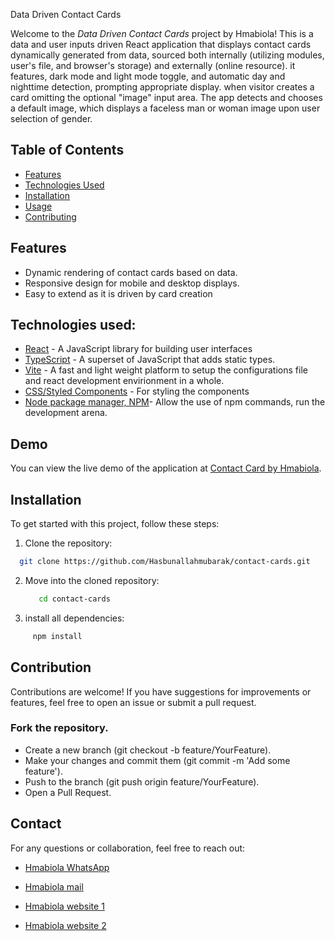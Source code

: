 Data Driven Contact Cards

Welcome to the *Data Driven Contact Cards* project by Hmabiola! This is a data and user inputs driven React application that displays contact cards dynamically generated from data, sourced both internally (utilizing modules, user's  file, and browser's storage) and externally (online resource). it features, dark mode and light mode toggle, and automatic day and nighttime detection, prompting appropriate display. when visitor creates a card omitting the optional "image" input area. The app detects and chooses a default image, which displays a faceless man or woman image upon user selection of gender. 
## Table of Contents

- [Features](#features)
- [Technologies Used](#technologies-used)
- [Installation](#installation)
- [Usage](#usage)
- [Contributing](#contributing)

## Features

- Dynamic rendering of contact cards based on data.
- Responsive design for mobile and desktop displays.
- Easy to extend as it is driven by card creation
 
## Technologies used: 

- [React](https://reactjs.org/) - A JavaScript library for building user interfaces
- [TypeScript](https://www.typescriptlang.org/) - A superset of JavaScript that adds static types.
- [Vite](https://vitejs.dev) - A fast and light weight platform to setup the configurations file and react development envirionment in a whole.
- [CSS/Styled Components](https://styled-components.com/) - For styling the components
- [Node package manager, NPM](https://nodejs.org/en)- Allow the use of  npm commands, run the development arena.

## Demo

You can view the live demo of the application at [Contact Card by Hmabiola](https://hmabiola-contactcard.netlify.app/).

## Installation

To get started with this project, follow these steps:

1. Clone the repository:
 ```  bash
   git clone https://github.com/Hasbunallahmubarak/contact-cards.git
  ``` 
2. Move into the cloned repository:
   ``` bash
      cd contact-cards
   ```
3. install all dependencies:
 ```  bash
      npm install
   ```

## Contribution

Contributions are welcome! If you have suggestions for improvements or features, feel free to open an issue or submit a pull request.


### Fork the repository.
- Create a new branch (git checkout -b feature/YourFeature).
- Make your changes and commit them (git commit -m 'Add some feature').
- Push to the branch (git push origin feature/YourFeature).
- Open a Pull Request.

## Contact

For any questions or collaboration, feel free to reach out:

- [Hmabiola WhatsApp]()

- [Hmabiola mail](hasbunallahmubarak@gmail.com)

- [Hmabiola website 1](hasbunallahmubarak.github.io/Hmabiola-Portfolio/)

- [Hmabiola website 2](hasbunallahmubarak.github.io/Hmabiola/)
